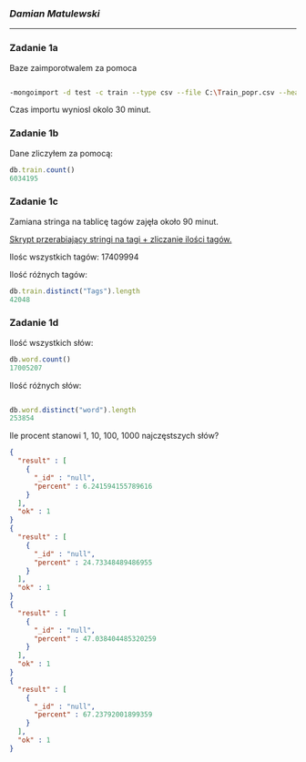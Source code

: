 ### *Damian Matulewski*

----

### Zadanie 1a


Baze zaimporotwalem za pomoca

```sh

-mongoimport -d test -c train --type csv --file C:\Train_popr.csv --headerline

```

Czas importu wyniosl okolo 30 minut.

### Zadanie 1b

Dane zliczyłem za pomocą:

```js
db.train.count()
6034195
```
### Zadanie 1c

Zamiana stringa na tablicę tagów zajęła około 90 minut.

[Skrypt przerabiający stringi na tagi + zliczanie ilości tagów.](../dmatulewski/docs/dmatulewski_Zad1c.php)

Ilośc wszystkich tagów: 17409994

Ilość różnych tagów:
```js
db.train.distinct("Tags").length
42048
```

### Zadanie 1d

Ilość wszystkich słów:

```js
db.word.count()
17005207
```

Ilość różnych słów:
```js

db.word.distinct("word").length
253854
```

Ile procent stanowi 1, 10, 100, 1000 najczęstszych słów?
```json
{
  "result" : [
    {
      "_id" : "null",
      "percent" : 6.241594155789616
    }
  ],
  "ok" : 1
}
{
  "result" : [
    {
      "_id" : "null",
      "percent" : 24.73348489486955
    }
  ],
  "ok" : 1
}
{
  "result" : [
    {
      "_id" : "null",
      "percent" : 47.038404485320259
    }
  ],
  "ok" : 1
}
{
  "result" : [
    {
      "_id" : "null",
      "percent" : 67.23792001899359
    }
  ],
  "ok" : 1
}
```
